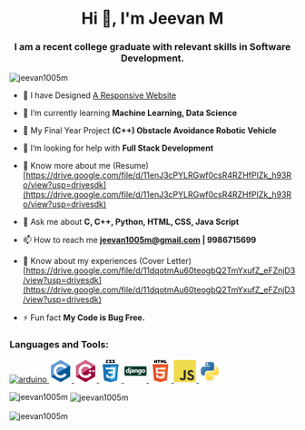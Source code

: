<h1 align="center">Hi 👋, I'm Jeevan M</h1>
<h3 align="center">I am a recent college graduate with relevant skills in Software Development.</h3>

<p align="left"> <img src="https://komarev.com/ghpvc/?username=jeevan1005m&label=Profile%20views&color=0e75b6&style=flat" alt="jeevan1005m" /> </p>

- 🔭 I have Designed [A Responsive Website](https://codepen.io/jeevan1998m/pen/zYZBWOV)

- 🌱 I’m currently learning **Machine Learning, Data Science**

- 👯 My Final Year Project **(C++) Obstacle Avoidance Robotic Vehicle**

- 🤝 I’m looking for help with **Full Stack Development**

- 📝 Know more about me (Resume) [https://drive.google.com/file/d/11enJ3cPYLRGwf0csR4RZHfPIZk_h93Ro/view?usp=drivesdk](https://drive.google.com/file/d/11enJ3cPYLRGwf0csR4RZHfPIZk_h93Ro/view?usp=drivesdk)

- 💬 Ask me about **C, C++, Python, HTML, CSS, Java Script**

- 📫 How to reach me **jeevan1005m@gmail.com | 9986715699**

- 📄 Know about my experiences (Cover Letter) [https://drive.google.com/file/d/11dqotmAu60teogbQ2TmYxufZ_eFZnjD3/view?usp=drivesdk](https://drive.google.com/file/d/11dqotmAu60teogbQ2TmYxufZ_eFZnjD3/view?usp=drivesdk)

- ⚡ Fun fact **My Code is Bug Free.**


<h3 align="left">Languages and Tools:</h3>
<p align="left"> <a href="https://www.arduino.cc/" target="_blank"> <img src="https://cdn.worldvectorlogo.com/logos/arduino-1.svg" alt="arduino" width="40" height="40"/> </a> <a href="https://www.cprogramming.com/" target="_blank"> <img src="https://raw.githubusercontent.com/devicons/devicon/master/icons/c/c-original.svg" alt="c" width="40" height="40"/> </a> <a href="https://www.w3schools.com/cpp/" target="_blank"> <img src="https://raw.githubusercontent.com/devicons/devicon/master/icons/cplusplus/cplusplus-original.svg" alt="cplusplus" width="40" height="40"/> </a> <a href="https://www.w3schools.com/css/" target="_blank"> <img src="https://raw.githubusercontent.com/devicons/devicon/master/icons/css3/css3-original-wordmark.svg" alt="css3" width="40" height="40"/> </a> <a href="https://www.djangoproject.com/" target="_blank"> <img src="https://raw.githubusercontent.com/devicons/devicon/master/icons/django/django-original.svg" alt="django" width="40" height="40"/> </a> <a href="https://www.w3.org/html/" target="_blank"> <img src="https://raw.githubusercontent.com/devicons/devicon/master/icons/html5/html5-original-wordmark.svg" alt="html5" width="40" height="40"/> </a> <a href="https://developer.mozilla.org/en-US/docs/Web/JavaScript" target="_blank"> <img src="https://raw.githubusercontent.com/devicons/devicon/master/icons/javascript/javascript-original.svg" alt="javascript" width="40" height="40"/> </a> <a href="https://www.python.org" target="_blank"> <img src="https://raw.githubusercontent.com/devicons/devicon/master/icons/python/python-original.svg" alt="python" width="40" height="40"/> </a> </p>

<p><img align="left" src="https://github-readme-stats.vercel.app/api/top-langs?username=jeevan1005m&show_icons=true&locale=en&layout=compact" alt="jeevan1005m" /></p>

<p>&nbsp;<img align="center" src="https://github-readme-stats.vercel.app/api?username=jeevan1005m&show_icons=true&locale=en" alt="jeevan1005m" /></p>

<p><img align="center" src="https://github-readme-streak-stats.herokuapp.com/?user=jeevan1005m&" alt="jeevan1005m" /></p>
